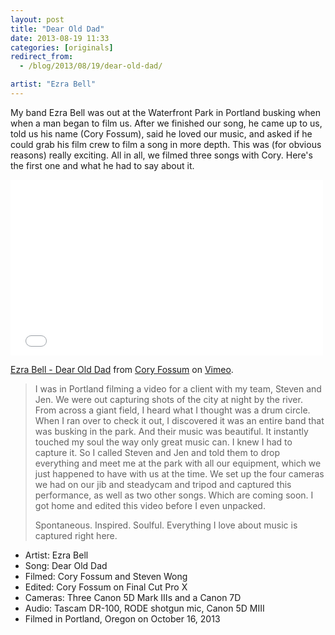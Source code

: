 ```yaml
---
layout: post
title: "Dear Old Dad"
date: 2013-08-19 11:33
categories: [originals]
redirect_from:
  - /blog/2013/08/19/dear-old-dad/

artist: "Ezra Bell"
---
```


My band Ezra Bell was out at the Waterfront Park in Portland busking when when a man began to film us. After we finished our song, he came up to us, told us his name (Cory Fossum), said he loved our music, and asked if he could grab his film crew to film a song in more depth. This was (for obvious reasons) really exciting. All in all, we filmed three songs with Cory. Here's the first one and what he had to say about it.

<iframe src="//player.vimeo.com/video/77274646" width="500" height="281" frameborder="0" webkitallowfullscreen="true" mozallowfullscreen="true" allowfullscreen="true"></iframe>

<p>
  <a href="http://vimeo.com/77274646">Ezra Bell - Dear Old Dad</a> from <a href="http://vimeo.com/fossumcreative">Cory Fossum</a> on <a href="https://vimeo.com">Vimeo</a>.
</p>

> I was in Portland filming a video for a client with my team, Steven and Jen. We were out capturing shots of the city at night by the river. From across a giant field, I heard what I thought was a drum circle. When I ran over to check it out, I discovered it was an entire band that was busking in the park. And their music was beautiful. It instantly touched my soul the way only great music can. I knew I had to capture it. So I called Steven and Jen and told them to drop everything and meet me at the park with all our equipment, which we just happened to have with us at the time. We set up the four cameras we had on our jib and steadycam and tripod and captured this performance, as well as two other songs. Which are coming soon. I got home and edited this video before I even unpacked.
>
> Spontaneous. Inspired. Soulful. Everything I love about music is captured right here.

* Artist: Ezra Bell
* Song: Dear Old Dad
* Filmed: Cory Fossum and Steven Wong
* Edited: Cory Fossum on Final Cut Pro X
* Cameras: Three Canon 5D Mark IIIs and a Canon 7D
* Audio: Tascam DR-100, RODE shotgun mic, Canon 5D MIII
* Filmed in Portland, Oregon on October 16, 2013